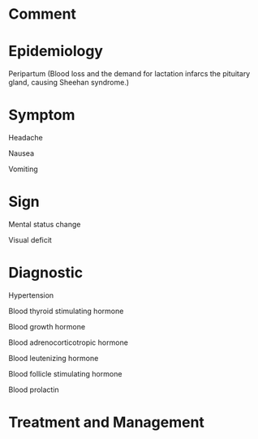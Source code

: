 # Comment

# Epidemiology

Peripartum
(Blood loss and the demand for lactation infarcs the pituitary gland, causing Sheehan syndrome.)

# Symptom

Headache

Nausea

Vomiting

# Sign

Mental status change

Visual deficit

# Diagnostic

Hypertension

Blood thyroid stimulating hormone

Blood growth hormone

Blood adrenocorticotropic hormone

Blood leutenizing hormone

Blood follicle stimulating hormone

Blood prolactin

# Treatment and Management
